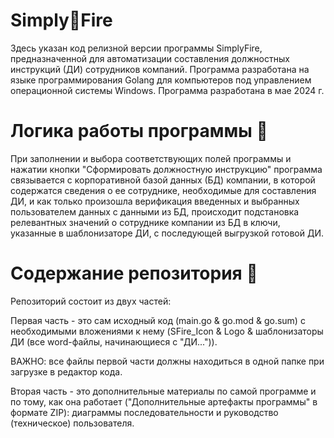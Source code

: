# Simply🚀Fire
Здесь указан код релизной версии программы SimplyFire, предназначенной для автоматизации составления должностных инструкций (ДИ) сотрудников компаний.
Программа разработана на языке программирования Golang для компьютеров под управлением операционной системы Windows.
Программа разработана в мае 2024 г.

# Логика работы программы 🧠
При заполнении и выбора соответствующих полей программы и нажатии кнопки "Сформировать должностную инструкцию" программа связывается с корпоративной базой данных (БД) компании, в которой содержатся сведения о ее сотруднике, необходимые для составления ДИ, и как только произошла верификация введенных и выбранных пользователем данных с данными из БД, происходит подстановка релевантных значений о сотруднике компании из БД в ключи, указанные в шаблонизаторе ДИ, с последующей выгрузкой готовой ДИ.

# Содержание репозитория 📖
Репозиторий состоит из двух частей:

Первая часть - это сам исходный код (main.go & go.mod & go.sum) с необходимыми вложениями к нему (SFire_Icon & Logo & шаблонизаторы ДИ (все word-файлы, начинающиеся с "ДИ...")).

ВАЖНО: все файлы первой части должны находиться в одной папке при загрузке в редактор кода.

Вторая часть - это дополнительные материалы по самой программе и по тому, как она работает ("Дополнительные артефакты программы" в формате ZIP): диаграммы последовательности и руководство (техническое) пользователя.
